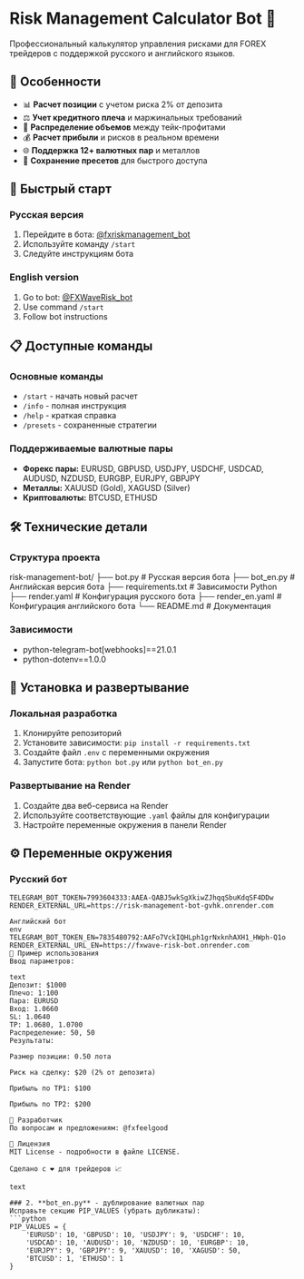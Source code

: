# Risk Management Calculator Bot 🤖

Профессиональный калькулятор управления рисками для FOREX трейдеров с поддержкой русского и английского языков.

## 🌟 Особенности

- 📊 **Расчет позиции** с учетом риска 2% от депозита
- ⚖️ **Учет кредитного плеча** и маржинальных требований
- 🎯 **Распределение объемов** между тейк-профитами
- 💰 **Расчет прибыли** и рисков в реальном времени
- 🌐 **Поддержка 12+ валютных пар** и металлов
- 💾 **Сохранение пресетов** для быстрого доступа

## 🚀 Быстрый старт

### Русская версия
1. Перейдите в бота: [@fxriskmanagement_bot](https://t.me/fxriskmanagement_bot)
2. Используйте команду `/start`
3. Следуйте инструкциям бота

### English version
1. Go to bot: [@FXWaveRisk_bot](https://t.me/FXWaveRisk_bot)
2. Use command `/start`
3. Follow bot instructions

## 📋 Доступные команды

### Основные команды
- `/start` - начать новый расчет
- `/info` - полная инструкция
- `/help` - краткая справка
- `/presets` - сохраненные стратегии

### Поддерживаемые валютные пары
- **Форекс пары:** EURUSD, GBPUSD, USDJPY, USDCHF, USDCAD, AUDUSD, NZDUSD, EURGBP, EURJPY, GBPJPY
- **Металлы:** XAUUSD (Gold), XAGUSD (Silver)
- **Криптовалюты:** BTCUSD, ETHUSD

## 🛠 Технические детали

### Структура проекта

risk-management-bot/
├── bot.py # Русская версия бота
├── bot_en.py # Английская версия бота
├── requirements.txt # Зависимости Python
├── render.yaml # Конфигурация русского бота
├── render_en.yaml # Конфигурация английского бота
└── README.md # Документация


### Зависимости
- python-telegram-bot[webhooks]==21.0.1
- python-dotenv==1.0.0

## 🔧 Установка и развертывание

### Локальная разработка
1. Клонируйте репозиторий
2. Установите зависимости: `pip install -r requirements.txt`
3. Создайте файл `.env` с переменными окружения
4. Запустите бота: `python bot.py` или `python bot_en.py`

### Развертывание на Render
1. Создайте два веб-сервиса на Render
2. Используйте соответствующие `.yaml` файлы для конфигурации
3. Настройте переменные окружения в панели Render

## ⚙️ Переменные окружения

### Русский бот
```env
TELEGRAM_BOT_TOKEN=7993604333:AAEA-QABJ5wkSgXkiwZJhqqSbuKdqSF4DDw
RENDER_EXTERNAL_URL=https://risk-management-bot-gvhk.onrender.com

Английский бот
env
TELEGRAM_BOT_TOKEN_EN=7835480792:AAFo7VckIQHLph1grNxknhAXH1_HWph-Q1o
RENDER_EXTERNAL_URL_EN=https://fxwave-risk-bot.onrender.com
🎯 Пример использования
Ввод параметров:

text
Депозит: $1000
Плечо: 1:100
Пара: EURUSD
Вход: 1.0660
SL: 1.0640
TP: 1.0680, 1.0700
Распределение: 50, 50
Результаты:

Размер позиции: 0.50 лота

Риск на сделку: $20 (2% от депозита)

Прибыль по TP1: $100

Прибыль по TP2: $200

🤝 Разработчик
По вопросам и предложениям: @fxfeelgood

📄 Лицензия
MIT License - подробности в файле LICENSE.

Сделано с ❤️ для трейдеров 📈

text

### 2. **bot_en.py** - дублирование валютных пар
Исправьте секцию PIP_VALUES (убрать дубликаты):
```python
PIP_VALUES = {
    'EURUSD': 10, 'GBPUSD': 10, 'USDJPY': 9, 'USDCHF': 10,
    'USDCAD': 10, 'AUDUSD': 10, 'NZDUSD': 10, 'EURGBP': 10,
    'EURJPY': 9, 'GBPJPY': 9, 'XAUUSD': 10, 'XAGUSD': 50,
    'BTCUSD': 1, 'ETHUSD': 1
}